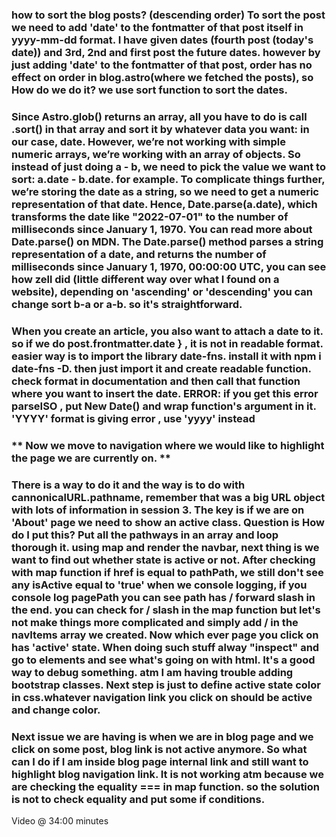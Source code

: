 ### how to sort the blog posts? (descending order)  To sort the post we need to add 'date' to the fontmatter of that post itself in yyyy-mm-dd format. I have given dates (fourth post (today's date)) and 3rd, 2nd and first post the future dates. however by just adding 'date' to the fontmatter of that post, order has no effect on order in blog.astro(where we fetched the posts), so How do we do it? we use sort function to sort the dates.

### Since Astro.glob() returns an array, all you have to do is call .sort() in that array and sort it by whatever data you want: in our case, date. However, we’re not working with simple numeric arrays, we’re working with an array of objects. So instead of just doing a - b, we need to pick the value we want to sort: a.date - b.date. for example. To complicate things further, we’re storing the date as a string, so we need to get a numeric representation of that date. Hence, Date.parse(a.date), which transforms the date like "2022-07-01" to the number of milliseconds since January 1, 1970. You can read more about Date.parse() on MDN. The Date.parse() method parses a string representation of a date, and returns the number of milliseconds since January 1, 1970, 00:00:00 UTC, you can see how zell did (little different way over what I found on a website), depending on 'ascending' or 'descending' you can change sort b-a or a-b. so it's straightforward.

### When you create an article, you also want to attach a date to it. so if we do post.frontmatter.date } , it is not in readable format. easier way is to import the library date-fns. install it with npm i date-fns -D. then just import it and create readable function. check format in documentation and then call that function where you want to insert the date. ERROR: if you get this error parseISO , put New Date() and wrap function's argument in it. 'YYYY' format is giving error , use 'yyyy' instead

### ** Now we move to navigation where we would like to highlight the page we are currently on. **

### There is a way to do it and the way is to do with cannonicalURL.pathname, remember that was a big URL object with lots of information in session 3. The key is if we are on 'About' page we need to show an active class. Question is How do I put this? Put all the pathways in an array and loop thorough it. using map and render the navbar, next thing is we want to find out whether state is active or not. After checking with map function if href is equal to pathPath, we still don't see any isActive equal to 'true' when we console logging, if you console log pagePath you can see path has / forward slash in the end. you can check for / slash in the map function but let's not make things more complicated and simply add / in the navItems array we created. Now which ever page you click on has 'active' state. When doing such stuff alway "inspect" and go to elements and see what's going on with html. It's a good way to debug something. atm I am having trouble adding bootstrap classes. Next step is just to define active state color in css.whatever navigation link you click on should be active and change color. 


### Next issue we are having is when we are in blog page and we click on some post, blog link is not active anymore. So what can I do if I am inside blog page internal link and still want to highlight blog navigation link. It is not working atm because we are checking the equality === in map function. so the solution is not to check equality and put some if conditions. 
Video @ 34:00 minutes 
